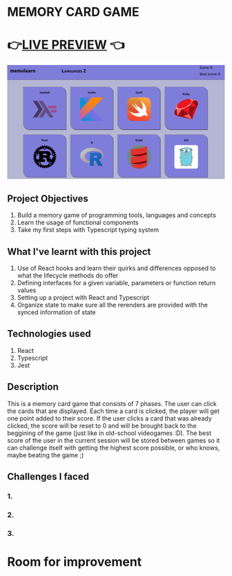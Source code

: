 # MEMORY CARD GAME

# 👉[LIVE PREVIEW](https://vikms95.github.io/react-memory-card) 👈

![alt text](src/assets/memolearn-preview.png?raw=true "screenshot of memory card gameplay")

## Project Objectives

1. Build a memory game of programming tools, languages and concepts
2. Learn the usage of functional components
3. Take my first steps with Typescript typing system

## What I've learnt with this project

1. Use of React hooks and learn their quirks and differences opposed to what the lifecycle methods do offer
2. Defining interfaces for a given variable, parameters or function return values
3. Setting up a project with React and Typescript
4. Organize state to make sure all the rerenders are provided with the synced information of state

## Technologies used
1. React
2. Typescript
3. Jest

## Description
This is a memory card game that consists of 7 phases.
The user can click the cards that are displayed. Each time a card is clicked, the player will get one point added to their score. 
If the user clicks a card that was already clicked, the score will be reset to 0 and will be brought back to the beggining of the game (just like in old-school videogames :D).
The best score of the user in the current session will be stored between games so it can challenge itself with getting the highest score possible, or who knows, maybe beating the game ;)

## Challenges I faced 
### 1.
### 2.
### 3.

# Room for improvement
